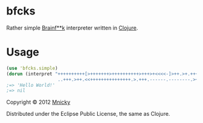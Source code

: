 # bfcks

Rather simple [Brainf**k](http://en.wikipedia.org/wiki/Brainfuck) interpreter written in [Clojure](http://clojure.org).

Usage
=====

```clojure
(use 'bfcks.simple)
(dorun (interpret "++++++++++[>+++++++>++++++++++>+++>+<<<<-]>++.>+.+++++++
                   ..+++.>++.<<+++++++++++++++.>.+++.------.--------.>+.>."))
;=> 'Hello World!'
;=> nil
```

Copyright © 2012 [Mnicky](http://mnicky.github.com)

Distributed under the Eclipse Public License, the same as Clojure.
